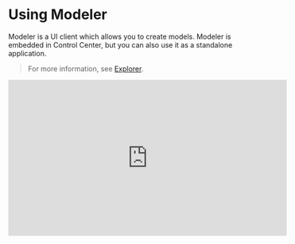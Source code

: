 # Using Modeler

Modeler is a UI client which allows you to create models. Modeler is embedded in Control Center, but you can also use it as a standalone application.

>For more information, see [Explorer](asset://tribefire.cortex.documentation:concepts-doc/features/ui-clients/explorer.md).

<iframe width="560" height="315" src="https://www.youtube.com/embed/ujkO3Jlt7ys" frameborder="0" allow="autoplay; encrypted-media" allowfullscreen></iframe>
